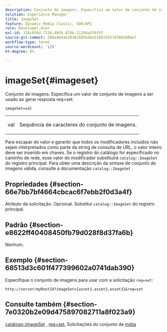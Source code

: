 ```yaml
---
description: Conjunto de imagens. Especifica um valor de conjunto de imagens a ser usado ao gerar resposta req=set.
solution: Experience Manager
title: imageSet
feature: Dynamic Media Classic, SDK/API
role: Developer,User
exl-id: 318c658d-7126-40f6-870b-11294a3f6f5f
source-git-commit: 206e4643e3926cb85b4be2189743578f88180be7
workflow-type: tm+mt
source-wordcount: '125'
ht-degree: 0%

---
```


# imageSet{#imageset}

Conjunto de imagens. Especifica um valor de conjunto de imagens a ser usado ao gerar resposta req=set.

`imageSet=val`

<table id="simpletable_F697691D166C407D82233664814F4663"> 
 <tr class="strow"> 
  <td class="stentry"> <p><span class="codeph"> <span class="varname"> val</span></span> </p> </td> 
  <td class="stentry"> <p>Sequência de caracteres do conjunto de imagens. </p></td> 
 </tr> 
</table>

Para escapar do valor e garantir que todos os modificadores incluídos não sejam interpretados como parte da string de consulta de URL, o valor inteiro deve ser inserido em chaves. Se o registro do catálogo for especificado no caminho de rede, esse valor do modificador substituirá `catalog::ImageSet` do registro principal. Para obter uma descrição da sintaxe de conjunto de imagens válida, consulte a documentação `catalog::ImageSet` .

## Propriedades {#section-66e7bb7bf4664cbcac6f7ebb2f0d3a4f}

Atributo da solicitação. Opcional. Substitui `catalog::ImageSet` do registro principal.

## Padrão {#section-e8622ff40408450fb79d028f8d37fa6b}

Nenhum.

## Exemplo {#section-68513d3c601f477399602a0741dab390}

Especifique o conjunto de imagens para usar com a solicitação `req=set`:

`http://server/myRootId?imageSet={asset1,asset2,asset3}&req=set`

## Consulte também {#section-7e0320b2e09d475897082711a8f023a9}

[catálogo::ImageSet](/help/aem-is-ir-api/is-api/image-catalog/image-serving-api-ref/c-image-catalog-reference/c-image-svg-data-reference/c-image-data-reference/r-imageset-cat.md) ,  [req=set](../../../../../is-api/http-ref/image-serving-api-ref/c-http-protocol-reference/c-command-reference/r-req/r-req.md#reference-907cdb4a97034db7ad94695f25552e76), Solicitações do conjunto de  [mídia](../../../../../is-api/http-ref/image-serving-api-ref/c-http-protocol-reference/c-syntax-and-features/r-media-set-requests.md#reference-f2f2aa11208b47609fe17848d3b86a0b)
